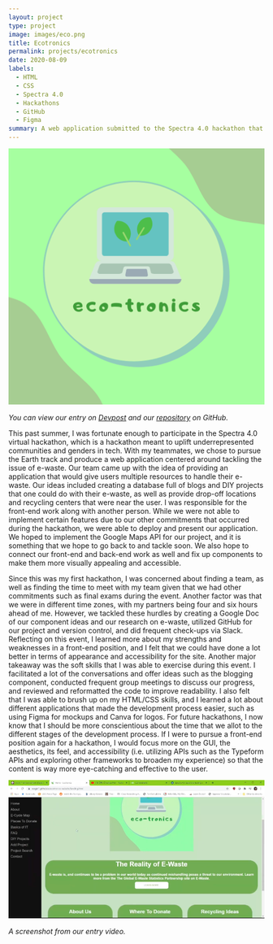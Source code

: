 ```yaml
---
layout: project
type: project
image: images/eco.png
title: Ecotronics
permalink: projects/ecotronics
date: 2020-08-09
labels:
  - HTML
  - CSS
  - Spectra 4.0
  - Hackathons
  - GitHub
  - Figma
summary: A web application submitted to the Spectra 4.0 hackathon that tackles the e-waste problem and provides resources for people to learn about tech and how to repurpose their e-waste.
---
```


<img class="ui medium floated right rounded image" src="/images/eco.png" length="1000" width="800">

*You can view our entry on [Devpost](https://devpost.com/software/ecotronics) and our [repository](https://github.com/raegirl1/ecotronics-website) on GitHub.*

This past summer, I was fortunate enough to participate in the Spectra 4.0 virtual hackathon, which is a hackathon meant to uplift underrepresented communities and 
genders in tech. With my teammates, we chose to pursue the Earth track and produce a web application centered around tackling the issue of e-waste. Our team came up 
with the idea of providing an application that would give users multiple resources to handle their e-waste. Our ideas included creating a database full of blogs and 
DIY projects that one could do with their e-waste, as well as provide drop-off locations and recycling centers that were near the user. I was responsible for the 
front-end work along with another person. While we were not able to implement certain features due to our other commitments that occurred during the hackathon, we 
were able to deploy and present our application. We hoped to implement the Google Maps API for our project, and it is something that we hope to go back to and 
tackle soon. We also hope to connect our front-end and back-end work as well and fix up components to make them more visually appealing and accessible.

Since this was my first hackathon, I was concerned about finding a team, as well as finding the time to meet with my team given that we had other commitments such 
as final exams during the event. Another factor was that we were in different time zones, with my partners being four and six hours ahead of me. However, we tackled 
these hurdles by creating a Google Doc of our component ideas and our research on e-waste, utilized GitHub for our project and version control, and did frequent 
check-ups via Slack. Reflecting on this event, I learned more about my strengths and weaknesses in a front-end position, and I felt that we could have done a lot 
better in terms of appearance and accessibility for the site. Another major takeaway was the soft skills that I was able to exercise during this event. I 
facilitated a lot of the conversations and offer ideas such as the blogging component, conducted frequent group meetings to discuss our progress, and reviewed and 
reformatted the code to improve readability. I also felt that I was able to brush up on my HTML/CSS skills, and I learned a lot about different applications that 
made the development process easier, such as using Figma for mockups and Canva for logos. For future hackathons, I now know that I should be more conscientious 
about the time that we allot to the different stages of the development process. If I were to pursue a front-end position again for a hackathon, I would focus more 
on the GUI, the aesthetics, its feel, and accessibility (i.e. utilizing APIs such as the Typeform APIs and exploring other frameworks to broaden my experience) so 
that the content is way more eye-catching and effective to the user.

<img class="ui floated rounded image" src="/images/Screen Shot 2020-10-03 at 1.18.15 PM.png" length="1000" width="1000">

*A screenshot from our entry video.*
